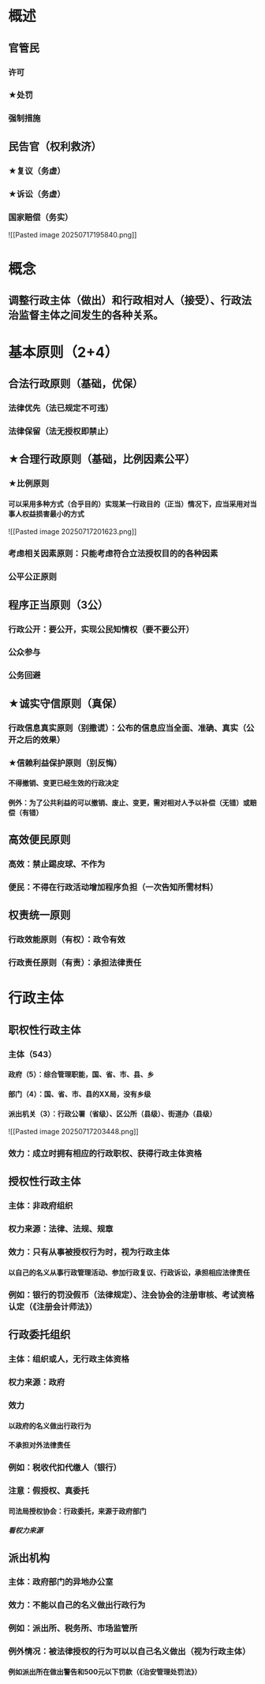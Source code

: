 # 概述
## 官管民
### 许可
### ★处罚
### 强制措施
## 民告官（权利救济）
### ★复议（务虚）
### ★诉讼（务虚）
### 国家赔偿（务实）
![[Pasted image 20250717195840.png]]

# 概念
## 调整行政主体（做出）和行政相对人（接受）、行政法治监督主体之间发生的各种关系。
# 基本原则（2+4）
## 合法行政原则（基础，优保）
### 法律优先（法已规定不可违）
### 法律保留（法无授权即禁止）
## ★合理行政原则（基础，比例因素公平）
### ★比例原则
#### 可以采用多种方式（合乎目的）实现某一行政目的（正当）情况下，应当采用对当事人权益损害最小的方式
![[Pasted image 20250717201623.png]]
### 考虑相关因素原则：只能考虑符合立法授权目的的各种因素

### 公平公正原则

## 程序正当原则（3公）
### 行政公开：要公开，实现公民知情权（要不要公开）
### 公众参与
### 公务回避
## ★诚实守信原则（真保）
### 行政信息真实原则（别撒谎）：公布的信息应当全面、准确、真实（公开之后的效果）
### ★信赖利益保护原则（别反悔）
#### 不得撤销、变更已经生效的行政决定
#### 例外：为了公共利益的可以撤销、废止、变更，需对相对人予以补偿（无错）或赔偿（有错）

## 高效便民原则
### 高效：禁止踢皮球、不作为
### 便民：不得在行政活动增加程序负担（一次告知所需材料）

## 权责统一原则
### 行政效能原则（有权）：政令有效
### 行政责任原则（有责）：承担法律责任
# 行政主体
## 职权性行政主体
### 主体（543）
#### 政府（5）：综合管理职能，国、省、市、县、乡
#### 部门（4）：国、省、市、县的XX局，没有乡级
#### 派出机关（3）：行政公署（省级）、区公所（县级）、街道办（县级）
![[Pasted image 20250717203448.png]]
### 效力：成立时拥有相应的行政职权、获得行政主体资格
## 授权性行政主体
### 主体：非政府组织
### 权力来源：法律、法规、规章
### 效力：只有从事被授权行为时，视为行政主体
#### 以自己的名义从事行政管理活动、参加行政复议、行政诉讼，承担相应法律责任
### 例如：银行的罚没假币（法律规定）、注会协会的注册审核、考试资格认定（《注册会计师法》）

## 行政委托组织
### 主体：组织或人，无行政主体资格
### 权力来源：政府
### 效力
#### 以政府的名义做出行政行为
#### 不承担对外法律责任
### 例如：税收代扣代缴人（银行）
### 注意：假授权、真委托
#### 司法局授权协会：行政委托，来源于政府部门
##### 看权力来源

## 派出机构
### 主体：政府部门的异地办公室
### 效力：不能以自己的名义做出行政行为
### 例如：派出所、税务所、市场监管所
### 例外情况：被法律授权的行为可以以自己名义做出（视为行政主体）
#### 例如派出所在做出警告和500元以下罚款（《治安管理处罚法》）
